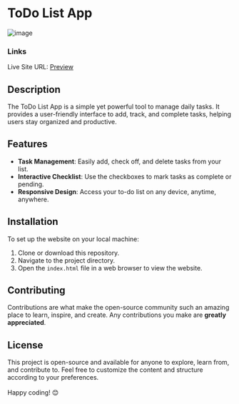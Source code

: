 # ToDo List App
![image](https://github.com/VinayShetyeOfficial/Html_Css_JS_Projects/assets/100470361/8a33c070-d985-4c7f-b8b4-c3bc73a3ec9f)


### Links
Live Site URL: [Preview](https://66516db9d0767bdfd9f9634c--inquisitive-cuchufli-046fa1.netlify.app/)

## Description
The ToDo List App is a simple yet powerful tool to manage daily tasks. It provides a user-friendly interface to add, track, and complete tasks, helping users stay organized and productive.

## Features
- **Task Management**: Easily add, check off, and delete tasks from your list.
- **Interactive Checklist**: Use the checkboxes to mark tasks as complete or pending.
- **Responsive Design**: Access your to-do list on any device, anytime, anywhere.

## Installation
To set up the website on your local machine:
1. Clone or download this repository.
2. Navigate to the project directory.
3. Open the `index.html` file in a web browser to view the website.

## Contributing
Contributions are what make the open-source community such an amazing place to learn, inspire, and create. Any contributions you make are **greatly appreciated**.

## License
This project is open-source and available for anyone to explore, learn from, and contribute to.
Feel free to customize the content and structure according to your preferences. <br><br> Happy coding! 😊
